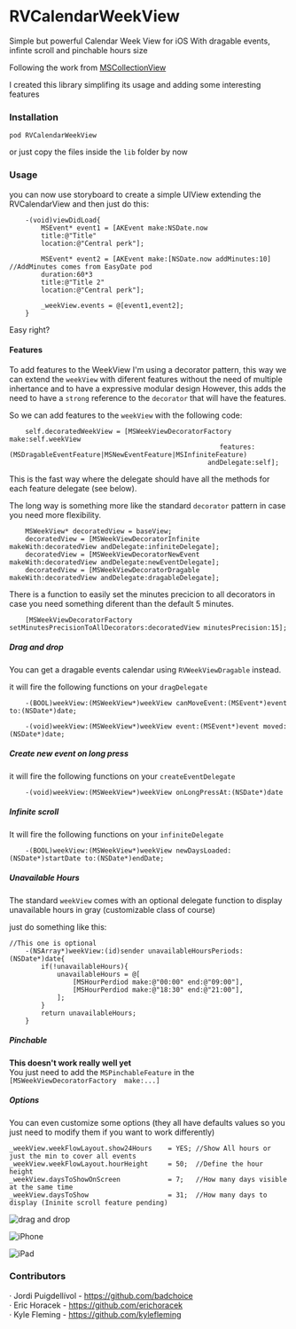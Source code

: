# RVCalendarWeekView
Simple but powerful Calendar Week View for iOS With dragable events, infinte scroll and pinchable hours size


Following the work from [MSCollectionView](https://github.com/erichoracek/MSCollectionViewCalendarLayout)

I created this library simplifing its usage and adding some interesting features

### Installation

`pod RVCalendarWeekView`

or just copy the files inside the `lib` folder by now


### Usage
you can now use storyboard to create a simple UIView extending the RVCalendarView and then just do this:


```
    -(void)viewDidLoad{
        MSEvent* event1 = [AKEvent make:NSDate.now
        title:@"Title"
        location:@"Central perk"];

        MSEvent* event2 = [AKEvent make:[NSDate.now addMinutes:10]  //AddMinutes comes from EasyDate pod
        duration:60*3
        title:@"Title 2"
        location:@"Central perk"];

        _weekView.events = @[event1,event2];        
    }
```

Easy right?

#### Features
To add features to the WeekView I'm using a decorator pattern, this way we can extend the `weekView` with diferent features without the need of multiple inhertance and to have a expressive modular design
However, this adds the need to have a `strong` reference to the `decorator` that will have the features.

So we can add features to the `weekView` with the following code:

```
    self.decoratedWeekView = [MSWeekViewDecoratorFactory make:self.weekView
                                                     features:(MSDragableEventFeature|MSNewEventFeature|MSInfiniteFeature)
                                                  andDelegate:self];
```

This is the fast way where the delegate should have all the methods for each feature delegate (see below).

The long way is something more like the standard `decorator` pattern in case you need more flexibility.

```
    MSWeekView* decoratedView = baseView;
    decoratedView = [MSWeekViewDecoratorInfinite makeWith:decoratedView andDelegate:infiniteDelegate];
    decoratedView = [MSWeekViewDecoratorNewEvent makeWith:decoratedView andDelegate:newEventDelegate];
    decoratedView = [MSWeekViewDecoratorDragable makeWith:decoratedView andDelegate:dragableDelegate];

```

There is a function to easily set the minutes precicion to all decorators in case you need something diferent than the default 5 minutes.

```
    [MSWeekViewDecoratorFactory setMinutesPrecisionToAllDecorators:decoratedView minutesPrecision:15];
```

##### Drag and drop
You can get a dragable events calendar using `RVWeekViewDragable` instead.

it will fire the following functions on your `dragDelegate`

``` 
    -(BOOL)weekView:(MSWeekView*)weekView canMoveEvent:(MSEvent*)event to:(NSDate*)date;

    -(void)weekView:(MSWeekView*)weekView event:(MSEvent*)event moved:(NSDate*)date;

```


##### Create new event on long press
it will fire the following functions on your `createEventDelegate`

```
    -(void)weekView:(MSWeekView*)weekView onLongPressAt:(NSDate*)date
```

##### Infinite scroll

It will fire the following functions on your `infiniteDelegate`

```
    -(BOOL)weekView:(MSWeekView*)weekView newDaysLoaded:(NSDate*)startDate to:(NSDate*)endDate;
```

##### Unavailable Hours
The standard `weekView` comes with an optional delegate function to display unavailable hours in gray (customizable class of course)

just do something like this:


```
//This one is optional
    -(NSArray*)weekView:(id)sender unavailableHoursPeriods:(NSDate*)date{
        if(!unavailableHours){
            unavailableHours = @[
                [MSHourPerdiod make:@"00:00" end:@"09:00"],
                [MSHourPerdiod make:@"18:30" end:@"21:00"],
            ];
        }
        return unavailableHours;
    }
```


##### Pinchable 
**This doesn't work really well yet**  
You just need to add the  `MSPinchableFeature` in the `[MSWeekViewDecoratorFactory  make:...]`

##### Options
You can even customize some options (they all have defaults values so you just need to modify them if you want to work differently)

```
_weekView.weekFlowLayout.show24Hours    = YES; //Show All hours or just the min to cover all events
_weekView.weekFlowLayout.hourHeight     = 50;  //Define the hour height
_weekView.daysToShowOnScreen            = 7;   //How many days visible at the same time
_weekView.daysToShow                    = 31;  //How many days to display (Ininite scroll feature pending)
```


![drag and drop](https://github.com/BadChoice/RVCalendarWeekView/blob/master/readme_images/drag_n_drop.gif?raw=true)   

![iPhone](https://github.com/BadChoice/RVCalendarWeekView/blob/master/readme_images/iphone.png?raw=true)   

![iPad](https://github.com/BadChoice/RVCalendarWeekView/blob/master/readme_images/ipad.png?raw=true)   


### Contributors
· Jordi Puigdellívol - https://github.com/badchoice   
· Eric Horacek - https://github.com/erichoracek      
· Kyle Fleming - https://github.com/kylefleming   

